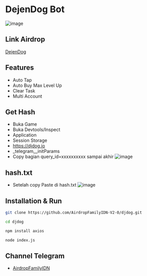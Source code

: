 # DejenDog Bot
![image](https://github.com/AirdropFamilyIDN-V2-0/djdog/assets/169606426/9946c90d-bc3d-46b4-90bf-a2a86ca7f5aa)

## Link Airdrop
[DejenDog](https://t.me/DejenDogBot?start=fe46b59c
)

## Features
- Auto Tap
- Auto Buy Max Level Up
- Clear Task
- Multi Account

## Get Hash
- Buka Game
- Buka Devtools/Inspect
- Application
- Session Storage
- https://djdog.io
- _telegram__initParams
- Copy bagian query_id=xxxxxxxxxx sampai akhir
![image](https://github.com/AirdropFamilyIDN-V2-0/djdog/assets/169606426/91766303-af86-4526-8770-1a6739873574)

## hash.txt
- Setelah copy Paste di hash.txt
![image](https://github.com/AirdropFamilyIDN-V2-0/DotcoinBOT/assets/169606426/742fa21a-3ebb-43f8-bac0-51518ecd7349)

## Installation & Run
```sh
git clone https://github.com/AirdropFamilyIDN-V2-0/djdog.git
```
```sh
cd djdog
```
```sh
npm install axios
```
```sh
node index.js
```
## Channel Telegram
- [AirdropFamilyIDN](https://t.me/AirdropFamilyIDN)
